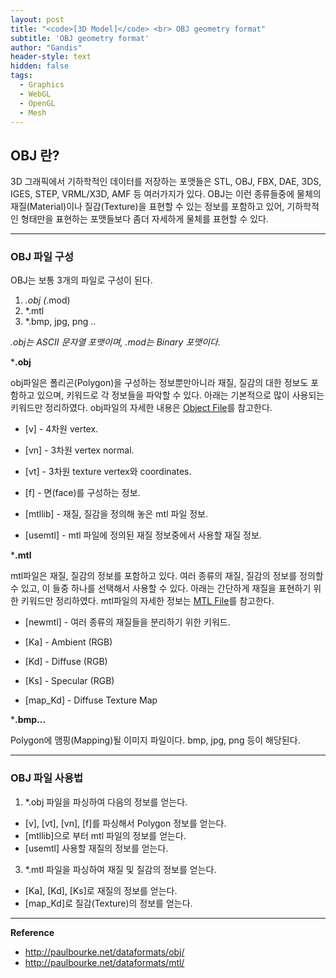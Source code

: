 ```yaml
---
layout: post
title: "<code>[3D Model]</code> <br> OBJ geometry format"
subtitle: 'OBJ geometry format'
author: "Gandis"
header-style: text
hidden: false
tags:
  - Graphics
  - WebGL
  - OpenGL
  - Mesh
---
```

## **OBJ 란?**
3D 그래픽에서 기하학적인 데이터를 저장하는 포맷들은 STL, OBJ, FBX, DAE, 3DS, IGES, STEP, VRML/X3D, AMF 등 여러가지가 있다. OBJ는 이런 종류들중에 물체의 재질(Material)이나 질감(Texture)을 표현할 수 있는 정보를 포함하고 있어, 기하학적인 형태만을 표현하는 포맷들보다 좀더 자세하게 물체를 표현할 수 있다.

---
### **OBJ 파일 구성**
OBJ는 보통 3개의 파일로 구성이 된다. 

1. *.obj (*.mod)
2. *.mtl
3. *.bmp, jpg, png ..

*.obj는 ASCII 문자열 포맷이며, .mod는 Binary 포맷이다.*

***.obj**

obj파일은 폴리곤(Polygon)을 구성하는 정보뿐만아니라 재질, 질감의 대한 정보도 포함하고 있으며, 키워드로 각 정보들을 파악할 수 있다. 아래는 기본적으로 많이 사용되는 키워드만 정리하였다. obj파일의 자세한 내용은 [Object File](http://paulbourke.net/dataformats/obj/)를 참고한다.

- [v] - 4차원 vertex.

- [vn] - 3차원 vertex normal.

- [vt] - 3차원 texture vertex와 coordinates.

- [f] - 면(face)를 구성하는 정보.

- [mtllib] - 재질, 질감을 정의해 놓은 mtl 파일 정보.

- [usemtl] - mtl 파일에 정의된 재질 정보중에서 사용할 재질 정보. 

***.mtl**

mtl파일은 재질, 질감의 정보를 포함하고 있다. 여러 종류의 재질, 질감의 정보를 정의할 수 있고, 이 들중 하나를 선택해서 사용할 수 있다. 아래는 간단하게 재질을 표현하기 위한 키워드만 정리하였다. mtl파일의 자세한 정보는 [MTL File](http://paulbourke.net/dataformats/mtl/)를 참고한다.

- [newmtl] - 여러 종류의 재질들을 분리하기 위한 키워드.

- [Ka] - Ambient (RGB)

- [Kd] - Diffuse (RGB)

- [Ks] - Specular (RGB)

- [map_Kd] - Diffuse Texture Map

***.bmp...**

Polygon에 맴핑(Mapping)될 이미지 파일이다. bmp, jpg, png 등이 해당된다. 

---

### **OBJ 파일 사용법**
1. *.obj 파일을 파싱하여 다음의 정보를 얻는다.
- [v], [vt], [vn], [f]를 파싱해서 Polygon 정보를 얻는다. 
- [mtllib]으로 부터 mtl 파일의 정보를 얻는다. 
- [usemtl] 사용할 재질의 정보를 얻는다. 
3. *.mtl 파일을 파싱하여 재질 및 질감의 정보를 얻는다.
- [Ka], [Kd], [Ks]로 재질의 정보를 얻는다.
- [map_Kd]로 질감(Texture)의 정보를 얻는다.

---

**Reference**
 - http://paulbourke.net/dataformats/obj/
 - http://paulbourke.net/dataformats/mtl/

